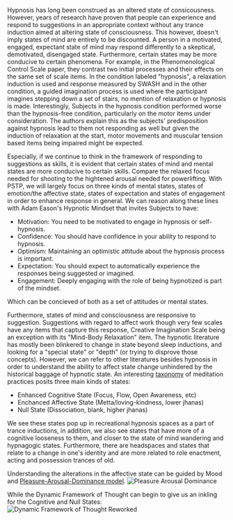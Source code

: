 Hypnosis has long been construed as an altered state of consicousness. However, years of research have proven that people can experience and respond to suggestions in an appropriate context without any trance induction aimed at altering state of consciousness. This however, doesn't imply states of mind are entirely to be discounted. A person in a motivated, engaged, expectant state of mind may respond differently to a skeptical, demotivated, disengaged state. Furthermore, certain states may be more conducive to certain phenomena. For example, in the Phenomenological Control Scale paper, they contrast two initial processes and their effects on the same set of scale items. In the condition labeled "hypnosis", a relaxation induction is used and response measured by SWASH and in the other condition, a guided imagination process is used where the participant imagines stepping down a set of stairs, no mention of relaxation or hypnosis is made. Interestingly, Subjects in the hypnosis condition performed worse than the hypnosis-free condition, particularly on the motor items under consideration. The authors explain this as the subjects' predisposition against hypnosis lead to them not responding as well but given the induction of relaxation at the start, motor movements and muscular tension based items being impaired might be expected.

Especially, if we continue to think in the framework of responding to suggestions as skills, it is evident that certain states of mind and mental states are more conducive to certain skills. Compare the relaxed focus needed for shooting to the hightened arousal needed for powerlifting. With PSTP, we will largely focus on three kinds of mental states, states of emotion/the affective state, states of expectation and states of engagement in order to enhance response in general. We can reason along these lines with Adam Eason's Hypnotic Mindset that invites Subjects to have:

* Motivation: You need to be motivated to engage in hypnosis or self-hypnosis.
* Confidence: You should have confidence in your ability to respond to hypnosis.
* Optimism: Maintaining an optimistic attitude about the hypnosis process is important.
* Expectation: You should expect to automatically experience the responses being suggested or imagined.
* Engagement: Deeply engaging with the role of being hypnotized is part of the mindset.

Which can be concieved of both as a set of attitudes or mental states.

Furthermore, states of mind and consciousness are responsive to suggestion. Suggestions with regard to affect work though very few scales have any items that capture this response, Creative Imagination Scale being an exception with its "Mind-Body Relaxation" item. The hypnotic literature has mostly been blinkered to change in state beyond sleep inductions, and looking for a "special state" or "depth" (or trying to disprove those concepts). However, we can refer to other literatures besides hypnosis in order to understand the ability to affect state change unhindered by the historical baggage of hypnotic state. An interesting [taxonomy](https://www.ncbi.nlm.nih.gov/pmc/articles/PMC3834522/) of meditation practices posits three main kinds of states:

* Enhanced Cognitive State (Focus, Flow, Open Awareness, etc)
* Enchanced Affective State (Metta/loving-kindness, lower jhanas)
* Null State (Dissociation, blank, higher jhanas)

We see these states pop up in recreational hypnosis spaces as a part of trance inductions, in addition, we also see states that have more of a cognitive looseness to them, and closer to the state of mind wandering and hypnagogic states. Furthermore, there are headspaces and states that relate to a change in one's identity and are more related to role enactment, acting and possession trances of old.

Understanding the alterations in the affective state can be guided by Mood and [Pleasure-Arousal-Dominance model](https://en.wikipedia.org/wiki/PAD_emotional_state_model). 
![Pleasure Arousal Dominance](https://upload.wikimedia.org/wikipedia/commons/thumb/0/0f/PAD_emotional_state_model_Page_1.png/1024px-PAD_emotional_state_model_Page_1.png)

While the Dynamic Framework of Thought can begin to give us an inkling for the Cognitive and Null States:
![Dynamic Framework of Thought Reworked](https://upload.wikimedia.org/wikipedia/commons/thumb/0/0f/PAD_emotional_state_model_Page_1.png/1024px-PAD_emotional_state_model_Page_1.png)

